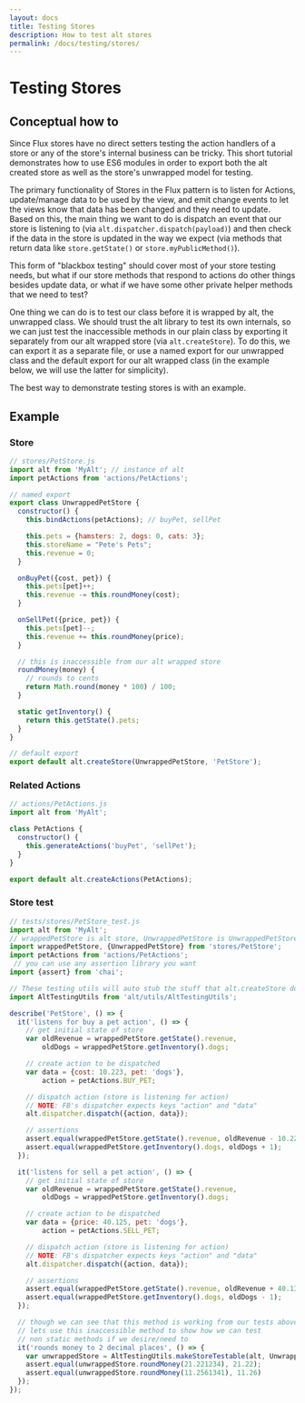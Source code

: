 ```yaml
---
layout: docs
title: Testing Stores
description: How to test alt stores
permalink: /docs/testing/stores/
---
```


# Testing Stores

## Conceptual how to

Since Flux stores have no direct setters testing the action handlers of a store or any of the store's internal business can be tricky. This short tutorial demonstrates how to use ES6 modules in order to export both the alt created store as well as the store's unwrapped model for testing.

The primary functionality of Stores in the Flux pattern is to listen for Actions, update/manage data to be used by the view, and emit change events to let the views know that data has been changed and they need to update. Based on this, the main thing we want to do is dispatch an event that our store is listening to (via `alt.dispatcher.dispatch(payload)`) and then check if the data in the store is updated in the way we expect (via methods that return data like `store.getState()` or `store.myPublicMethod()`).

This form of "blackbox testing" should cover most of your store testing needs, but what if our store methods that respond to actions do other things besides update data, or what if we have some other private helper methods that we need to test?

One thing we can do is to test our class before it is wrapped by alt, the unwrapped class. We should trust the alt library to test its own internals, so we can just test the inaccessible methods in our plain class by exporting it separately from our alt wrapped store (via `alt.createStore`). To do this, we can export it as a separate file, or use a named export for our unwrapped class and the default export for our alt wrapped class (in the example below, we will use the latter for simplicity).

The best way to demonstrate testing stores is with an example.

## Example

### Store

```javascript
// stores/PetStore.js
import alt from 'MyAlt'; // instance of alt
import petActions from 'actions/PetActions';

// named export
export class UnwrappedPetStore {
  constructor() {
    this.bindActions(petActions); // buyPet, sellPet

    this.pets = {hamsters: 2, dogs: 0, cats: 3};
    this.storeName = "Pete's Pets";
    this.revenue = 0;
  }

  onBuyPet({cost, pet}) {
    this.pets[pet]++;
    this.revenue -= this.roundMoney(cost);
  }

  onSellPet({price, pet}) {
    this.pets[pet]--;
    this.revenue += this.roundMoney(price);
  }

  // this is inaccessible from our alt wrapped store
  roundMoney(money) {
    // rounds to cents
    return Math.round(money * 100) / 100;
  }

  static getInventory() {
    return this.getState().pets;
  }
}

// default export
export default alt.createStore(UnwrappedPetStore, 'PetStore');
```

### Related Actions

```javascript
// actions/PetActions.js
import alt from 'MyAlt';

class PetActions {
  constructor() {
    this.generateActions('buyPet', 'sellPet');
  }
}

export default alt.createActions(PetActions);
```

### Store test

```javascript
// tests/stores/PetStore_test.js
import alt from 'MyAlt';
// wrappedPetStore is alt store, UnwrappedPetStore is UnwrappedPetStore class
import wrappedPetStore, {UnwrappedPetStore} from 'stores/PetStore';
import petActions from 'actions/PetActions';
 // you can use any assertion library you want
import {assert} from 'chai';

// These testing utils will auto stub the stuff that alt.createStore does
import AltTestingUtils from 'alt/utils/AltTestingUtils';

describe('PetStore', () => {
  it('listens for buy a pet action', () => {
    // get initial state of store
    var oldRevenue = wrappedPetStore.getState().revenue,
        oldDogs = wrappedPetStore.getInventory().dogs;

    // create action to be dispatched
    var data = {cost: 10.223, pet: 'dogs'},
        action = petActions.BUY_PET;

    // dispatch action (store is listening for action)
    // NOTE: FB's dispatcher expects keys "action" and "data"
    alt.dispatcher.dispatch({action, data});

    // assertions
    assert.equal(wrappedPetStore.getState().revenue, oldRevenue - 10.22);
    assert.equal(wrappedPetStore.getInventory().dogs, oldDogs + 1);
  });

  it('listens for sell a pet action', () => {
    // get initial state of store
    var oldRevenue = wrappedPetStore.getState().revenue,
        oldDogs = wrappedPetStore.getInventory().dogs;

    // create action to be dispatched
    var data = {price: 40.125, pet: 'dogs'},
        action = petActions.SELL_PET;

    // dispatch action (store is listening for action)
    // NOTE: FB's dispatcher expects keys "action" and "data"
    alt.dispatcher.dispatch({action, data});

    // assertions
    assert.equal(wrappedPetStore.getState().revenue, oldRevenue + 40.13);
    assert.equal(wrappedPetStore.getInventory().dogs, oldDogs - 1);
  });

  // though we can see that this method is working from our tests above,
  // lets use this inaccessible method to show how we can test
  // non static methods if we desire/need to
  it('rounds money to 2 decimal places', () => {
    var unwrappedStore = AltTestingUtils.makeStoreTestable(alt, UnwrappedPetStore);
    assert.equal(unwrappedStore.roundMoney(21.221234), 21.22);
    assert.equal(unwrappedStore.roundMoney(11.2561341), 11.26)
  });
});
```

